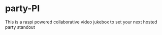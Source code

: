 # party-PI
This is a raspi powered collaborative video jukebox to set your next hosted party standout 

